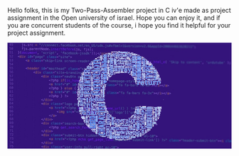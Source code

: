 Hello folks, this is my Two-Pass-Assembler project in C iv'e made as project assignment in the Open university of israel. Hope you can enjoy it, and if you are concurrent students of the course, i hope you find it helpful for your project assignment.
 

![C](https://github.com/NagliNagli/C-Two-Pass-Assembler/blob/master/C.png)
